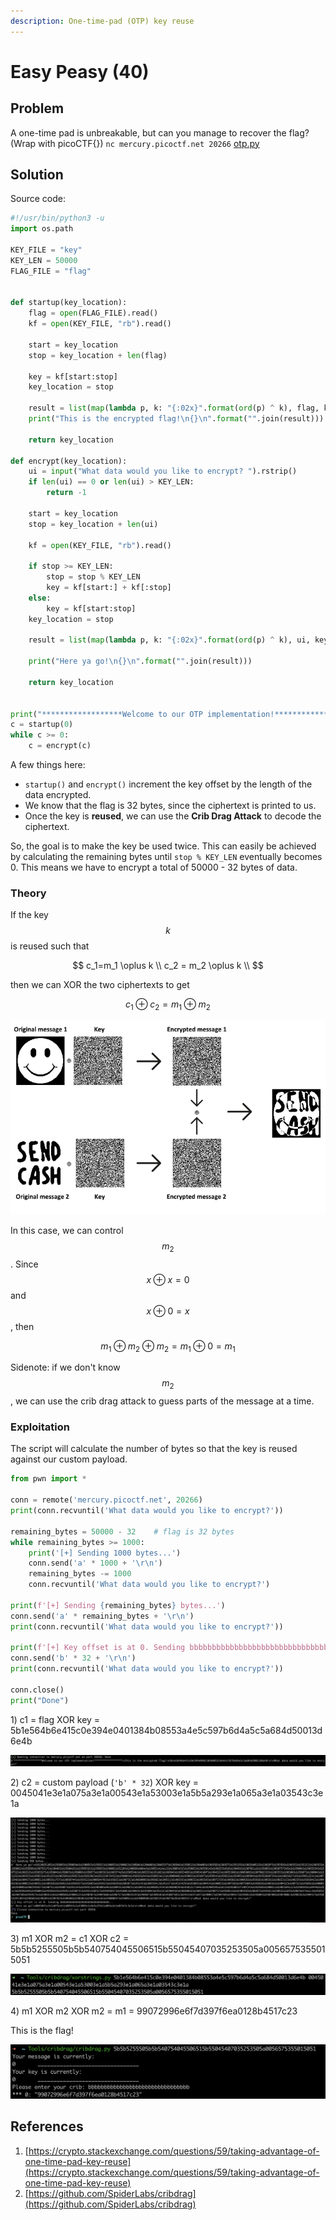 ```yaml
---
description: One-time-pad (OTP) key reuse
---
```


# Easy Peasy \(40\)

## Problem

A one-time pad is unbreakable, but can you manage to recover the flag? \(Wrap with picoCTF{}\) `nc mercury.picoctf.net 20266` [otp.py](https://mercury.picoctf.net/static/84c434ada6e2f770b5000292cadae7eb/otp.py)

## Solution

Source code:

```python
#!/usr/bin/python3 -u
import os.path

KEY_FILE = "key"
KEY_LEN = 50000
FLAG_FILE = "flag"


def startup(key_location):
    flag = open(FLAG_FILE).read()
    kf = open(KEY_FILE, "rb").read()

    start = key_location
    stop = key_location + len(flag)

    key = kf[start:stop]
    key_location = stop

    result = list(map(lambda p, k: "{:02x}".format(ord(p) ^ k), flag, key))
    print("This is the encrypted flag!\n{}\n".format("".join(result)))

    return key_location

def encrypt(key_location):
    ui = input("What data would you like to encrypt? ").rstrip()
    if len(ui) == 0 or len(ui) > KEY_LEN:
        return -1

    start = key_location
    stop = key_location + len(ui)

    kf = open(KEY_FILE, "rb").read()

    if stop >= KEY_LEN:
        stop = stop % KEY_LEN
        key = kf[start:] + kf[:stop]
    else:
        key = kf[start:stop]
    key_location = stop

    result = list(map(lambda p, k: "{:02x}".format(ord(p) ^ k), ui, key))

    print("Here ya go!\n{}\n".format("".join(result)))

    return key_location


print("******************Welcome to our OTP implementation!******************")
c = startup(0)
while c >= 0:
    c = encrypt(c)
```

A few things here:

* `startup()` and `encrypt()` increment the key offset by the length of the data encrypted.
* We know that the flag is 32 bytes, since the ciphertext is printed to us.
* Once the key is **reused**, we can use the **Crib Drag Attack** to decode the ciphertext.

So, the goal is to make the key be used twice. This can easily be achieved by calculating the remaining bytes until `stop % KEY_LEN` eventually becomes 0. This means we have to encrypt a total of 50000 - 32 bytes of data.

### Theory

If the key $$k$$ is reused such that

$$
c_1=m_1 \oplus k \\
c_2 = m_2 \oplus k \\
$$

then we can XOR the two ciphertexts to get

$$
c_1 \oplus c_2 = m_1 \oplus m_2
$$

![](../../.gitbook/assets/2d728934472f488983e05516ffd1151a.png)

In this case, we can control $$m_2$$. Since $$x \oplus x = 0$$ and $$x \oplus 0 = x$$, then

$$
m_1 \oplus m_2 \oplus m_2 = m_1 \oplus 0 = m_1
$$

Sidenote: if we don't know $$m_2$$, we can use the crib drag attack to guess parts of the message at a time.

### Exploitation

The script will calculate the number of bytes so that the key is reused against our custom payload.

```python
from pwn import *

conn = remote('mercury.picoctf.net', 20266)
print(conn.recvuntil('What data would you like to encrypt?'))

remaining_bytes = 50000 - 32    # flag is 32 bytes
while remaining_bytes >= 1000:
    print('[+] Sending 1000 bytes...')
    conn.send('a' * 1000 + '\r\n')
    remaining_bytes -= 1000
    conn.recvuntil('What data would you like to encrypt?')

print(f'[+] Sending {remaining_bytes} bytes...')
conn.send('a' * remaining_bytes + '\r\n')
print(conn.recvuntil('What data would you like to encrypt?'))

print(f'[+] Key offset is at 0. Sending bbbbbbbbbbbbbbbbbbbbbbbbbbbbbbbb...')
conn.send('b' * 32 + '\r\n')
print(conn.recvuntil('What data would you like to encrypt?'))

conn.close()
print("Done")
```

1\) c1 = flag XOR key = 5b1e564b6e415c0e394e0401384b08553a4e5c597b6d4a5c5a684d50013d6e4b

![](../../.gitbook/assets/244ab5a9a9af4cb8ba35e7754c61853b.png)

2\) c2 = custom payload \(`'b' * 32`\) XOR key = 0045041e3e1a075a3e1a00543e1a53003e1a5b5a293e1a065a3e1a03543c3e1a

![](../../.gitbook/assets/007f045defe546b6bbf0ab4a7aa2e2aa.png)

3\) m1 XOR m2 = c1 XOR c2 = 5b5b5255505b5b540754045506515b55045407035253505a0056575355015051

![](../../.gitbook/assets/fe7fa572bdbb4c54a47e6cbf11d454df.png)

4\) m1 XOR m2 XOR m2 = m1 = 99072996e6f7d397f6ea0128b4517c23

This is the flag!

![](../../.gitbook/assets/15f87e71bece4d6ab62f2e49c868a60c.png)

## References

1. [https://crypto.stackexchange.com/questions/59/taking-advantage-of-one-time-pad-key-reuse](https://crypto.stackexchange.com/questions/59/taking-advantage-of-one-time-pad-key-reuse)
2. [https://github.com/SpiderLabs/cribdrag](https://github.com/SpiderLabs/cribdrag)


